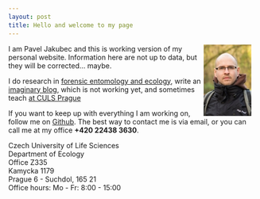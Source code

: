 ```yaml
---
layout: post
title: Hello and welcome to my page
---
```

<div style="float: right; margin-right:15px">
    <img src="../images/me.jpg"/>
</div>
I am Pavel Jakubec and this is working version of my personal website. Information here are not up to data, but they will be corrected... maybe.

I do research in [forensic entomology and ecology](/papers), write an [imaginary blog](/blog), which is not working yet, and sometimes teach  [at CULS Prague](/teaching)

If you want to keep up with everything I am working on, follow me on  [Github](http://github.com/jakubecp). The best way to contact me is via email, or you can call me at my office __+420 22438 3630__.

Czech University of Life Sciences   
Department of Ecology   
Office Z335   
Kamycka 1179   
Prague 6 - Suchdol, 165 21   
Office hours:
Mo - Fr: 8:00 - 15:00




